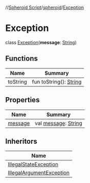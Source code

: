 //[Spheroid Script](../../index.md)/[spheroid](../index.md)/[Exception](index.md)



# Exception  
 class [Exception](index.md)(**message**: [String](../-string/index.md))   


## Functions  
  
|  Name|  Summary| 
|---|---|
| toString| fun toString(): [String](../../spheroid/-string/index.md)  <br>


## Properties  
  
|  Name|  Summary| 
|---|---|
| [message](index.md#spheroid/Exception/message/#/PointingToDeclaration/)|  val [message](index.md#spheroid/Exception/message/#/PointingToDeclaration/): [String](../-string/index.md)   <br>


## Inheritors  
  
|  Name| 
|---|
| [IllegalStateException](../-illegal-state-exception/index.md)
| [IllegalArgumentException](../-illegal-argument-exception/index.md)

